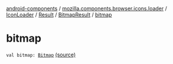 [android-components](../../../../index.md) / [mozilla.components.browser.icons.loader](../../../index.md) / [IconLoader](../../index.md) / [Result](../index.md) / [BitmapResult](index.md) / [bitmap](./bitmap.md)

# bitmap

`val bitmap: `[`Bitmap`](https://developer.android.com/reference/android/graphics/Bitmap.html) [(source)](https://github.com/mozilla-mobile/android-components/blob/master/components/browser/icons/src/main/java/mozilla/components/browser/icons/loader/IconLoader.kt#L25)